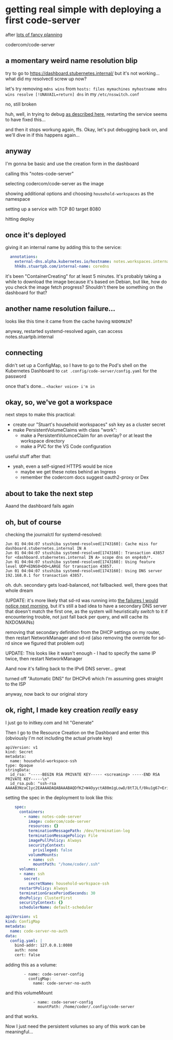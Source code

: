 # getting real simple with deploying a first code-server

after [lots of fancy planning](0f9471ca-93c2-4ecd-8295-8446a188ba84.md)

codercom/code-server

## a momentary weird name resolution blip

try to go to https://dashboard.stubernetes.internal/ but it's not working... what did my resolvectl screw up now?

let's try removing `mdns wins` from `hosts: files mymachines myhostname mdns wins resolve [!UNAVAIL=return] dns` in my `/etc/nsswitch.conf`

no, still broken

huh, well, in trying to debug [as described here](https://unix.stackexchange.com/a/432077/7733), restarting the service seems to have fixed this...

and then it stops workung again, ffs. Okay, let's put debugging back on, and we'll dive in if this happens again...

## anyway

I'm gonna be basic and use the creation form in the dashboard

calling this "notes-code-server"

selecting codercom/code-server as the image

showing additional options and choosing `household-workspaces` as the namespace

setting up a service with TCP 80 target 8080

hitting deploy

## once it's deployed

giving it an internal name by adding this to the service:

```yaml
  annotations:
    external-dns.alpha.kubernetes.io/hostname: notes.workspaces.internal
    hhk8s.stuartpb.com/internal-name: coredns
```

it's been "ContainerCreating" for at least 5 minutes. It's probably taking a while to download the image because it's based on Debian, but like, how do you check the image fetch progress? Shouldn't there be something on the dashboard for that?

## another name resolution failure...

looks like this time it came from the cache having `NXDOMAIN`?

anyway, restarted systemd-resolved again, can access notes.stuartpb.internal

## connecting

didn't set up a ConfigMap, so I have to go to the Pod's shell on the Kubernetes Dashboard to `cat .config/code-server/config.yaml` for the password

once that's done... `<hacker voice> i'm in`

## okay, so, we've got a workspace

next steps to make this practical:

- create our "Stuart's household workspaces" ssh key as a cluster secret
- make PersistentVolumeClaims with class "work":
  - make a PersistentVolumceClaim for an overlay? or at least the workspace directory
  - make a PVC for the VS Code configuration

useful stuff after that:

- yeah, even a self-signed HTTPS would be nice
  - maybe we get these notes behind an Ingress
  - remember the codercom docs suggest oauth2-proxy or Dex

## about to take the next step

Aaand the dashboard fails again

## oh, but of course

checking the journalctl for systemd-resolved:

```
Jun 01 04:04:07 stushiba systemd-resolved[1743160]: Cache miss for dashboard.stubernetes.internal IN A
Jun 01 04:04:07 stushiba systemd-resolved[1743160]: Transaction 43857 for <dashboard.stubernetes.internal IN A> scope dns on enp4s0/*.
Jun 01 04:04:07 stushiba systemd-resolved[1743160]: Using feature level UDP+EDNS0+DO+LARGE for transaction 43857.
Jun 01 04:04:07 stushiba systemd-resolved[1743160]: Using DNS server 192.168.0.1 for transaction 43857.
```

oh. duh. secondary gets load-balanced, not fallbacked. well, there goes that whole dream

(UPDATE: it's more likely that sd-rd was running into [the failures I would notice next morning](b732fb93-07d4-4ca1-a0e1-306e4ac98a35.md), but it's still a bad idea to have a secondary DNS server that doesn't match the first one, as the system will heuristically *switch* to it if encountering trouble, not just fall back per query, and will cache its NXDOMAINs)

removing that secondary definition from the DHCP settings on my router, then restart NetworkManager and sd-rd (also removing the override for sd-rd since we figured that problem out)

UPDATE: This looks like it wasn't enough - I had to specify the same IP twice, then restart NetworkManager

Aand now it's falling back to the IPv6 DNS server... great

turned off "Automatic DNS" for DHCPv6 which I'm assuming goes straight to the ISP

anyway, now back to our original story

## ok, right, I made key creation *really* easy

I just go to initkey.com and hit "Generate"

Then I go to the Resource Creation on the Dashboard and enter this (obviously I'm not including the actual private key)

```
apiVersion: v1
kind: Secret
metadata:
  name: household-workspace-ssh
type: Opaque
stringData:
  id_rsa: "-----BEGIN RSA PRIVATE KEY----- <screaming> -----END RSA PRIVATE KEY-----\n"
  id_rsa.pub: "ssh-rsa AAAAB3NzaC1yc2EAAAADAQABAAABAQDfKZ+W4OyyctA80m1gLowD/8tTJLf/0ku1g67+EriDzPJeiy53F+O5ot/wN4riwvYWY7avPTtFPb67J8B1JaONeB0x8UNkcfaCOfCOBr0oboGji/P+Xo6o+ynLw2XbTMrcLTZqXmGgUSHTosloozRgw9a1oXB3Cr3kBNpUYc1cJxrcZQx9qlkpthbwbbmTDoiZ2lH8N4cVL+Cl7r4mXv2bWXdiyu2TMDL4INJvWLq8uzGTv+TRni13qWiozRanR0ANwqLBo8DPEHKtUGV9kbEE8nvH8zKWicHpzFkCtzObEHR3g9YaVTMbKmFcechSuq4ri2AN0Xp4MWgcBsM7AAwv\n"
```

setting the spec in the deployment to look like this:

```yaml
    spec:
      containers:
        - name: notes-code-server
          image: codercom/code-server
          resources: {}
          terminationMessagePath: /dev/termination-log
          terminationMessagePolicy: File
          imagePullPolicy: Always
          securityContext:
            privileged: false
          volumeMounts:
          - name: ssh
            mountPath: "/home/coder/.ssh"
      volumes:
      - name: ssh
        secret:
          secretName: household-workspace-ssh
      restartPolicy: Always
      terminationGracePeriodSeconds: 30
      dnsPolicy: ClusterFirst
      securityContext: {}
      schedulerName: default-scheduler
```

```yaml
apiVersion: v1
kind: ConfigMap
metadata:
  name: code-server-no-auth
data:
  config.yaml: |
    bind-addr: 127.0.0.1:8080
    auth: none
    cert: false
```

adding this as a volume:

```
        - name: code-server-config
          configMap:
            name: code-server-no-auth
```

and this volumeMount

```
            - name: code-server-config
              mountPath: /home/coder/.config/code-server
```

and that works.

Now I just need the persistent volumes so any of this work can be meaningful...
